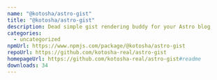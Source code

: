 ```yaml
---
name: "@kotosha/astro-gist"
title: "@kotosha/astro-gist"
description: Dead simple gist rendering buddy for your Astro blog
categories:
  - uncategorized
npmUrl: https://www.npmjs.com/package/@kotosha/astro-gist
repoUrl: https://github.com/kotosha-real/astro-gist
homepageUrl: https://github.com/kotosha-real/astro-gist#readme
downloads: 34
---
```

